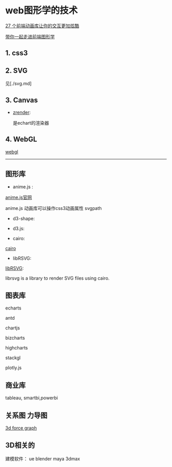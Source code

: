 # web图形学的技术

[27 个前端动画库让你的交互更加炫酷](https://juejin.cn/post/7069945906518294536#heading-11)

[带你一起走进前端图形学](https://juejin.cn/post/6912086785405386765#heading-4)

## 1. css3

## 2. SVG

见[./svg.md]

## 3. Canvas

- [zrender](https://ecomfe.github.io/zrender-doc/public/api.html):

  是echart的渲染器
  
## 4. WebGL

[webgl](./WebGL.md)

***************************************************************************************************

## 图形库

- anime.js :

[anime.js官网](https://github.com/juliangarnier/anime)

anime.js 动画库可以操作css3动画属性 svgpath

- d3-shape:

- d3.js:

- cairo:

[cairo](https://www.cairographics.org/examples/)

- libRSVG:

[libRSVG](https://wiki.gnome.org/action/show/Projects/LibRsvg?action=show&redirect=LibRsvg):

  librsvg is a library to render SVG files using cairo.

## 图表库

echarts

antd

chartjs

bizcharts

highcharts

stackgl

plotly.js

## 商业库

tableau, smartbi,powerbi

## 关系图 力导图

[3d force graph](https://github.com/vasturiano/3d-force-graph)

## 3D相关的

建模软件： ue blender maya 3dmax
